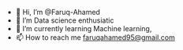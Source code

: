 - 👋 Hi, I’m @Faruq-Ahamed
- 👀 I’m Data science enthusiatic
- 🌱 I’m currently learning Machine learning,
- 📫 How to reach me faruqahamed95@gmail.com

<!---
Faruq-Ahamed/Faruq-Ahamed is a ✨ special ✨ repository because its `README.md` (this file) appears on your GitHub profile.
You can click the Preview link to take a look at your changes.
--->

